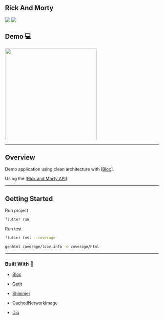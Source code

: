 ## Rick And Morty

<img src="https://badgen.net/badge/coverage/100%25/green?icon=github" />
<img src="https://badgen.net/badge/null-safety/enable/green?icon=github" />



## Demo 💻

<img src="https://github.com/gabrielferreir/rick-and-morty-app/blob/main/screenshot/list.gif?raw=true" width="300" />

---

## Overview

Demo application using clean architecture with [[Bloc](https://github.com/felangel/bloc/)].

Using the [[Rick and Morty API](https://github.com/afuh/rick-and-morty-api)].

---

## Getting Started

Run project

```bash
flutter run
```

Run test

```bash
flutter test --coverage
```

```bash
genhtml coverage/lcov.info -o coverage/html
```

---

### Built With 💎

- [Bloc](https://github.com/felangel/bloc/)

- [GetIt](https://github.com/fluttercommunity/get_it)

- [Shimmer](https://github.com/hnvn/flutter_shimmer)

- [CachedNetworkImage](https://github.com/Baseflow/flutter_cached_network_image)

- [Dio](https://github.com/flutterchina/dio)

